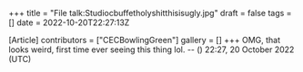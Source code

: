 +++
title = "File talk:Studiocbuffetholyshitthisisugly.jpg"
draft = false
tags = []
date = 2022-10-20T22:27:13Z

[Article]
contributors = ["CECBowlingGreen"]
gallery = []
+++
OMG, that looks weird, first time ever seeing this thing lol. -- () 22:27, 20 October 2022 (UTC)